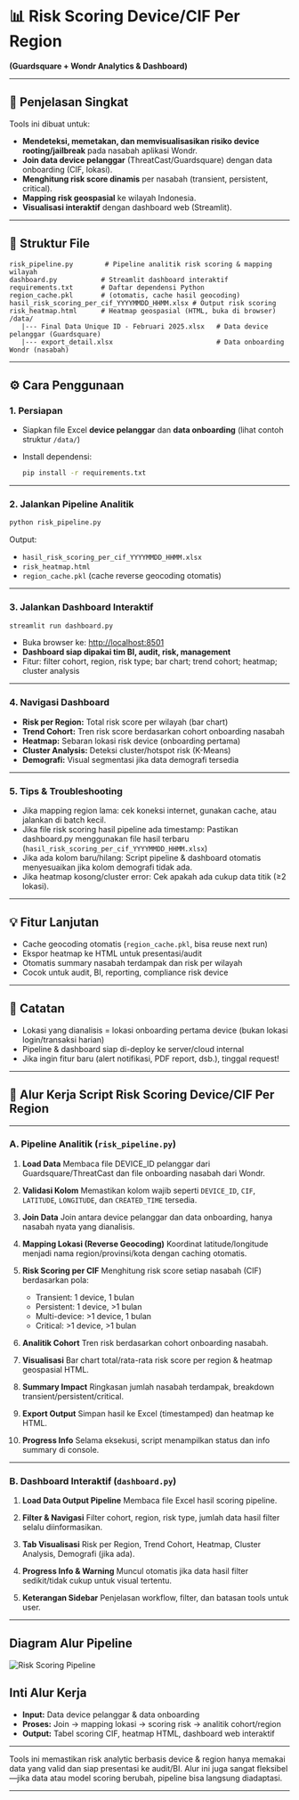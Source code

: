 # 📊 Risk Scoring Device/CIF Per Region

**(Guardsquare + Wondr Analytics & Dashboard)**

---

## 🔎 Penjelasan Singkat

Tools ini dibuat untuk:

* **Mendeteksi, memetakan, dan memvisualisasikan risiko device rooting/jailbreak** pada nasabah aplikasi Wondr.
* **Join data device pelanggar** (ThreatCast/Guardsquare) dengan data onboarding (CIF, lokasi).
* **Menghitung risk score dinamis** per nasabah (transient, persistent, critical).
* **Mapping risk geospasial** ke wilayah Indonesia.
* **Visualisasi interaktif** dengan dashboard web (Streamlit).

---

## 📁 Struktur File

```
risk_pipeline.py        # Pipeline analitik risk scoring & mapping wilayah
dashboard.py           # Streamlit dashboard interaktif
requirements.txt       # Daftar dependensi Python
region_cache.pkl       # (otomatis, cache hasil geocoding)
hasil_risk_scoring_per_cif_YYYYMMDD_HHMM.xlsx # Output risk scoring
risk_heatmap.html      # Heatmap geospasial (HTML, buka di browser)
/data/
   |--- Final Data Unique ID - Februari 2025.xlsx   # Data device pelanggar (Guardsquare)
   |--- export_detail.xlsx                          # Data onboarding Wondr (nasabah)
```

---

## ⚙️ Cara Penggunaan

### 1. Persiapan

* Siapkan file Excel **device pelanggar** dan **data onboarding** (lihat contoh struktur `/data/`)
* Install dependensi:

  ```sh
  pip install -r requirements.txt
  ```

---

### 2. Jalankan Pipeline Analitik

```sh
python risk_pipeline.py
```

Output:

* `hasil_risk_scoring_per_cif_YYYYMMDD_HHMM.xlsx`
* `risk_heatmap.html`
* `region_cache.pkl` (cache reverse geocoding otomatis)

---

### 3. Jalankan Dashboard Interaktif

```sh
streamlit run dashboard.py
```

* Buka browser ke: [http://localhost:8501](http://localhost:8501)
* **Dashboard siap dipakai tim BI, audit, risk, management**
* Fitur: filter cohort, region, risk type; bar chart; trend cohort; heatmap; cluster analysis

---

### 4. Navigasi Dashboard

* **Risk per Region:** Total risk score per wilayah (bar chart)
* **Trend Cohort:** Tren risk score berdasarkan cohort onboarding nasabah
* **Heatmap:** Sebaran lokasi risk device (onboarding pertama)
* **Cluster Analysis:** Deteksi cluster/hotspot risk (K-Means)
* **Demografi:** Visual segmentasi jika data demografi tersedia

---

### 5. Tips & Troubleshooting

* Jika mapping region lama: cek koneksi internet, gunakan cache, atau jalankan di batch kecil.
* Jika file risk scoring hasil pipeline ada timestamp:
  Pastikan dashboard.py menggunakan file hasil terbaru (`hasil_risk_scoring_per_cif_YYYYMMDD_HHMM.xlsx`)
* Jika ada kolom baru/hilang:
  Script pipeline & dashboard otomatis menyesuaikan jika kolom demografi tidak ada.
* Jika heatmap kosong/cluster error:
  Cek apakah ada cukup data titik (≥2 lokasi).

---

## 💡 Fitur Lanjutan

* Cache geocoding otomatis (`region_cache.pkl`, bisa reuse next run)
* Ekspor heatmap ke HTML untuk presentasi/audit
* Otomatis summary nasabah terdampak dan risk per wilayah
* Cocok untuk audit, BI, reporting, compliance risk device

---

## 🚦 Catatan

* Lokasi yang dianalisis = lokasi onboarding pertama device (bukan lokasi login/transaksi harian)
* Pipeline & dashboard siap di-deploy ke server/cloud internal
* Jika ingin fitur baru (alert notifikasi, PDF report, dsb.), tinggal request!

---

## 🔄 Alur Kerja Script Risk Scoring Device/CIF Per Region

---

### A. Pipeline Analitik (`risk_pipeline.py`)

1. **Load Data**
   Membaca file DEVICE\_ID pelanggar dari Guardsquare/ThreatCast dan file onboarding nasabah dari Wondr.

2. **Validasi Kolom**
   Memastikan kolom wajib seperti `DEVICE_ID`, `CIF`, `LATITUDE`, `LONGITUDE`, dan `CREATED_TIME` tersedia.

3. **Join Data**
   Join antara device pelanggar dan data onboarding, hanya nasabah nyata yang dianalisis.

4. **Mapping Lokasi (Reverse Geocoding)**
   Koordinat latitude/longitude menjadi nama region/provinsi/kota dengan caching otomatis.

5. **Risk Scoring per CIF**
   Menghitung risk score setiap nasabah (CIF) berdasarkan pola:

   * Transient: 1 device, 1 bulan
   * Persistent: 1 device, >1 bulan
   * Multi-device: >1 device, 1 bulan
   * Critical: >1 device, >1 bulan

6. **Analitik Cohort**
   Tren risk berdasarkan cohort onboarding nasabah.

7. **Visualisasi**
   Bar chart total/rata-rata risk score per region & heatmap geospasial HTML.

8. **Summary Impact**
   Ringkasan jumlah nasabah terdampak, breakdown transient/persistent/critical.

9. **Export Output**
   Simpan hasil ke Excel (timestamped) dan heatmap ke HTML.

10. **Progress Info**
    Selama eksekusi, script menampilkan status dan info summary di console.

---

### B. Dashboard Interaktif (`dashboard.py`)

1. **Load Data Output Pipeline**
   Membaca file Excel hasil scoring pipeline.

2. **Filter & Navigasi**
   Filter cohort, region, risk type, jumlah data hasil filter selalu diinformasikan.

3. **Tab Visualisasi**
   Risk per Region, Trend Cohort, Heatmap, Cluster Analysis, Demografi (jika ada).

4. **Progress Info & Warning**
   Muncul otomatis jika data hasil filter sedikit/tidak cukup untuk visual tertentu.

5. **Keterangan Sidebar**
   Penjelasan workflow, filter, dan batasan tools untuk user.

---

## Diagram Alur Pipeline


![Risk Scoring Pipeline](https://i.imgur.com/2SJPNNw.png)


## Inti Alur Kerja

* **Input:** Data device pelanggar & data onboarding
* **Proses:** Join → mapping lokasi → scoring risk → analitik cohort/region
* **Output:** Tabel scoring CIF, heatmap HTML, dashboard web interaktif

---

Tools ini memastikan risk analytic berbasis device & region hanya memakai data yang valid dan siap presentasi ke audit/BI.
Alur ini juga sangat fleksibel—jika data atau model scoring berubah, pipeline bisa langsung diadaptasi.

---

